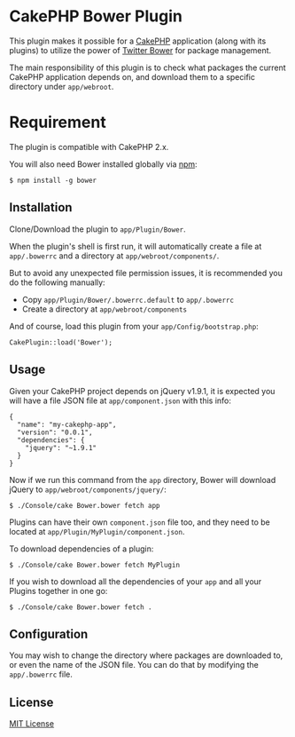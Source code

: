 # CakePHP Bower Plugin

This plugin makes it possible for a [CakePHP](http://cakephp.org) application (along with its plugins) to utilize the power of [Twitter Bower](http://twitter.github.com/bower/) for package management.

The main responsibility of this plugin is to check what packages the current CakePHP application depends on, and download them to a specific directory under `app/webroot`.

# Requirement

The plugin is compatible with CakePHP 2.x.

You will also need Bower installed globally via [npm](https://npmjs.org/package/bower):

    $ npm install -g bower

## Installation

Clone/Download the plugin to `app/Plugin/Bower`.

When the plugin's shell is first run, it will automatically create a file at `app/.bowerrc` and a directory at `app/webroot/components/`. 

But to avoid any unexpected file permission issues, it is recommended you do the following manually:

* Copy `app/Plugin/Bower/.bowerrc.default` to `app/.bowerrc`
* Create a directory at `app/webroot/components`

And of course, load this plugin from your `app/Config/bootstrap.php`:

    CakePlugin::load('Bower');

## Usage

Given your CakePHP project depends on jQuery v1.9.1, it is expected you will have a file JSON file at `app/component.json` with this info:

    {
      "name": "my-cakephp-app",
      "version": "0.0.1",
      "dependencies": {
        "jquery": "~1.9.1"
      }
    }

Now if we run this command from the `app` directory, Bower will download jQuery to `app/webroot/components/jquery/`:

    $ ./Console/cake Bower.bower fetch app

Plugins can have their own `component.json` file too, and they need to be located at `app/Plugin/MyPlugin/component.json`.

To download dependencies of a plugin:

    $ ./Console/cake Bower.bower fetch MyPlugin

If you wish to download all the dependencies of your `app` and all your Plugins together in one go:

    $ ./Console/cake Bower.bower fetch .

## Configuration

You may wish to change the directory where packages are downloaded to, or even the name of the JSON file. You can do that by modifying the `app/.bowerrc` file.

## License

[MIT License](https://github.com/fahad19/cakephp-bower/blob/master/LICENSE.txt)